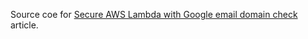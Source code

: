 Source coe for [Secure AWS Lambda with Google email domain check](https://medium.com/@ptr.zmudzinski/secure-aws-lambda-with-google-email-domain-check-part-1-4a8347194fe6) article.
